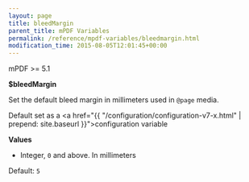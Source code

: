 ```yaml
---
layout: page
title: bleedMargin
parent_title: mPDF Variables
permalink: /reference/mpdf-variables/bleedmargin.html
modification_time: 2015-08-05T12:01:45+00:00
---
```


mPDF >= 5.1

**$bleedMargin**

Set the default bleed margin in millimeters used in `@page` media.

Default set as a <a href="{{ "/configuration/configuration-v7-x.html" | prepend: site.baseurl }}">configuration variable</a>


**Values**

* <span class="smallblock">Integer</span>, `0` and above. In millimeters

Default: `5`